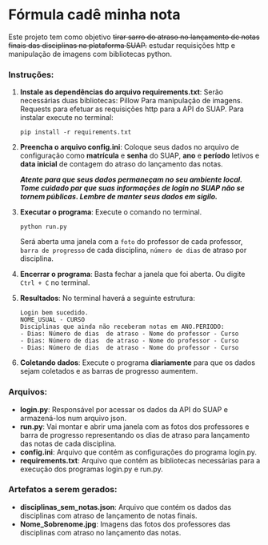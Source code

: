 # Fórmula cadê minha nota

Este projeto tem como objetivo ~~tirar sarro do atraso no lançamento de notas finais das disciplinas na plataforma SUAP.~~ estudar requisições http e manipulação de imagens com bibliotecas python.

### Instruções:

1. **Instale as dependências do arquivo requirements.txt**: Serão necessárias duas bibliotecas: Pillow Para manipulação de imagens. Requests para efetuar as requisições http para a API do SUAP. Para instalar execute no terminal:
   ```
   pip install -r requirements.txt
   ```

2. **Preencha o arquivo config.ini**: Coloque seus dados no arquivo de configuração como **matrícula** e **senha** do SUAP, **ano** e **período** letivos e **data inicial** de contagem do atraso do lançamento das notas. 

   ***Atente para que seus dados permaneçam no seu ambiente local. Tome cuidado par que suas informações de login no SUAP não se tornem públicas. Lembre de manter seus dados em sigilo.***

3. **Executar o programa**: Execute o comando no terminal.
   ```
   python run.py
   ```
   Será aberta uma janela com a `foto` do professor de cada professor, `barra de progresso` de cada disciplina, `número de dias` de atraso por disciplina.

4. **Encerrar o programa**: Basta fechar a janela que foi aberta. Ou digite `Ctrl + C` no terminal. 

5. **Resultados**: No terminal haverá a seguinte estrutura:
   ```
   Login bem sucedido.
   NOME_USUAL - CURSO
   Disciplinas que ainda não receberam notas em ANO.PERIODO:
   - Dias: Número de dias  de atraso - Nome do professor - Curso
   - Dias: Número de dias  de atraso - Nome do professor - Curso
   - Dias: Número de dias  de atraso - Nome do professor - Curso
   ```
   
6. **Coletando dados**: Execute o programa **diariamente** para que os dados sejam coletados e as barras de progresso aumentem. 

### Arquivos:

- **login.py**: Responsável por acessar os dados da API do SUAP e armazená-los num arquivo json.
- **run.py**: Vai montar e abrir uma janela com as fotos dos professores e barra de progresso representando os dias de atraso para lançamento das notas de cada disciplina.
- **config.ini**: Arquivo que contém as configurações do programa login.py.
- **requirements.txt**: Arquivo que contém as bibliotecas necessárias para a execução dos programas login.py e run.py.

### Artefatos a serem gerados:
- **disciplinas_sem_notas.json**: Arquivo que contém os dados das disciplinas com atraso de lançamento de notas finais.
- **Nome_Sobrenome.jpg**: Imagens das fotos dos professores das disciplinas com atraso no lançamento das notas.


